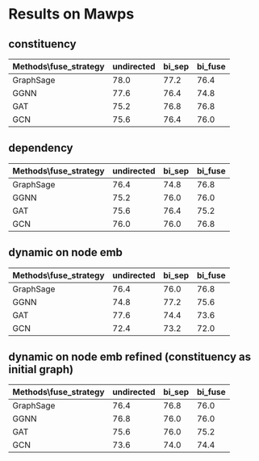 # Results on Mawps

## constituency
| Methods\fuse_strategy | undirected | bi_sep | bi_fuse |  
| ---- | ---- | ---- | ---- |  
| GraphSage | 78.0 | 77.2 | 76.4 |  
| GGNN | 77.6 | 76.4 | 74.8 |  
| GAT | 75.2 | 76.8 | 76.8 |  
| GCN | 75.6 | 76.4 | 76.0 |  


## dependency
| Methods\fuse_strategy | undirected | bi_sep | bi_fuse |  
| ---- | ---- | ---- | ---- |  
| GraphSage | 76.4 | 74.8 | 76.8 | 
| GGNN | 75.2 | 76.0 | 76.0 |  
| GAT | 75.6 | 76.4 | 75.2 |  
| GCN | 76.0 | 76.0 | 76.8 |  


## dynamic on node emb
| Methods\fuse_strategy | undirected | bi_sep | bi_fuse |  
| ---- | ---- | ---- | ---- |  
| GraphSage | 76.4 | 76.0 | 76.8 | 
| GGNN | 74.8 | 77.2 | 75.6 |  
| GAT | 77.6 | 74.4 | 73.6 |  
| GCN | 72.4 | 73.2 | 72.0 |  


## dynamic on node emb refined (constituency as initial graph)
| Methods\fuse_strategy | undirected | bi_sep | bi_fuse |  
| ---- | ---- | ---- | ---- |  
| GraphSage | 76.4 | 76.8 | 76.0 | 
| GGNN | 76.8 | 76.0 | 76.0 |  
| GAT | 75.6 | 76.0 | 75.2 |  
| GCN | 73.6 | 74.0 | 74.4 |  


